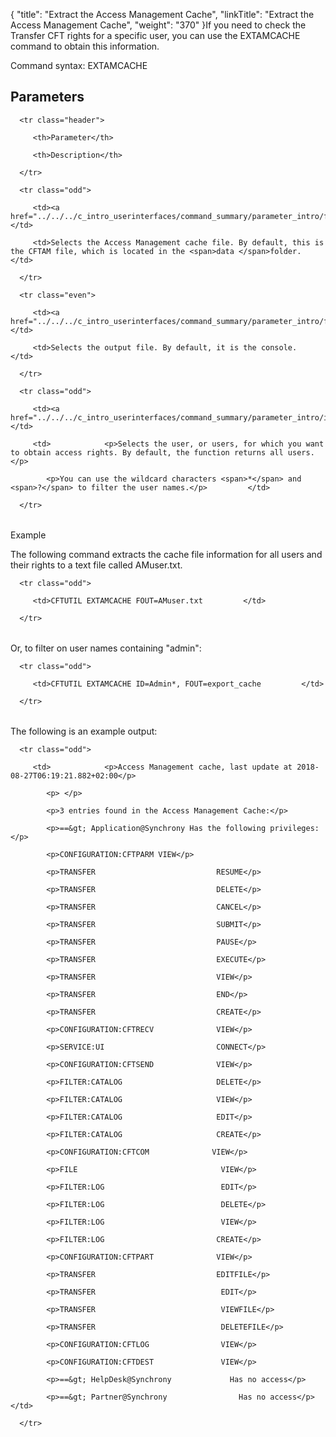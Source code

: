 {
    "title": "Extract the Access Management Cache",
    "linkTitle": "Extract the Access Management Cache",
    "weight": "370"
}If you need to check the Transfer CFT rights for a specific user, you can use the EXTAMCACHE command to obtain this information.

Command syntax: EXTAMCACHE

## Parameters

<table data-cellspacing="0">
   <thead>
      <tr class="header">
         <th>Parameter</th>
         <th>Description</th>
      </tr>
   </thead>
   <tbody>
      <tr class="odd">
         <td><a href="../../../c_intro_userinterfaces/command_summary/parameter_intro/fname">FNAME</a>         </td>
         <td>Selects the Access Management cache file. By default, this is the CFTAM file, which is located in the <span>data </span>folder.         </td>
      </tr>
      <tr class="even">
         <td><a href="../../../c_intro_userinterfaces/command_summary/parameter_intro/fout">FOUT</a>         </td>
         <td>Selects the output file. By default, it is the console.         </td>
      </tr>
      <tr class="odd">
         <td><a href="../../../c_intro_userinterfaces/command_summary/parameter_intro/id">ID</a>         </td>
         <td>            <p>Selects the user, or users, for which you want to obtain access rights. By default, the function returns all users.</p>
            <p>You can use the wildcard characters <span>*</span> and <span>?</span> to filter the user names.</p>         </td>
      </tr>
   </tbody>
</table>

Example

The following command extracts the cache file information for all users and their rights to a text file called AMuser.txt.

<table data-cellspacing="0">
   <tbody>
      <tr class="odd">
         <td>CFTUTIL EXTAMCACHE FOUT=AMuser.txt         </td>
      </tr>
   </tbody>
</table>

Or, to filter on user names containing "admin":

<table data-cellspacing="0">
   <tbody>
      <tr class="odd">
         <td>CFTUTIL EXTAMCACHE ID=Admin*, FOUT=export_cache         </td>
      </tr>
   </tbody>
</table>

The following is an example output:

<table data-cellspacing="0">
   <tbody>
      <tr class="odd">
         <td>            <p>Access Management cache, last update at 2018-08-27T06:19:21.882+02:00</p>
            <p> </p>
            <p>3 entries found in the Access Management Cache:</p>
            <p>==&gt; Application@Synchrony Has the following privileges:</p>
            <p>CONFIGURATION:CFTPARM VIEW</p>
            <p>TRANSFER                           RESUME</p>
            <p>TRANSFER                           DELETE</p>
            <p>TRANSFER                           CANCEL</p>
            <p>TRANSFER                           SUBMIT</p>
            <p>TRANSFER                           PAUSE</p>
            <p>TRANSFER                           EXECUTE</p>
            <p>TRANSFER                           VIEW</p>
            <p>TRANSFER                           END</p>
            <p>TRANSFER                           CREATE</p>
            <p>CONFIGURATION:CFTRECV              VIEW</p>
            <p>SERVICE:UI                         CONNECT</p>
            <p>CONFIGURATION:CFTSEND              VIEW</p>
            <p>FILTER:CATALOG                     DELETE</p>
            <p>FILTER:CATALOG                     VIEW</p>
            <p>FILTER:CATALOG                     EDIT</p>
            <p>FILTER:CATALOG                     CREATE</p>
            <p>CONFIGURATION:CFTCOM              VIEW</p>
            <p>FILE                                VIEW</p>
            <p>FILTER:LOG                          EDIT</p>
            <p>FILTER:LOG                          DELETE</p>
            <p>FILTER:LOG                          VIEW</p>
            <p>FILTER:LOG                         CREATE</p>
            <p>CONFIGURATION:CFTPART              VIEW</p>
            <p>TRANSFER                           EDITFILE</p>
            <p>TRANSFER                            EDIT</p>
            <p>TRANSFER                            VIEWFILE</p>
            <p>TRANSFER                            DELETEFILE</p>
            <p>CONFIGURATION:CFTLOG                VIEW</p>
            <p>CONFIGURATION:CFTDEST               VIEW</p>
            <p>==&gt; HelpDesk@Synchrony             Has no access</p>
            <p>==&gt; Partner@Synchrony                Has no access</p>         </td>
      </tr>
   </tbody>
</table>

 
